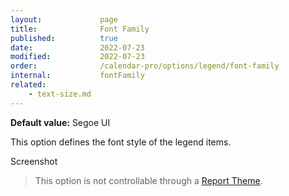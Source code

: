 ```yaml
---
layout:             page
title:              Font Family
published:          true
date:               2022-07-23
modified:           2022-07-23
order:              /calendar-pro/options/legend/font-family
internal:           fontFamily
related:
    - text-size.md
---
```

**Default value:** Segoe UI

This option defines the font style of the legend items.  

<todo>Screenshot</todo>

> This option is not controllable through a [Report Theme](../../features/themes.md).
